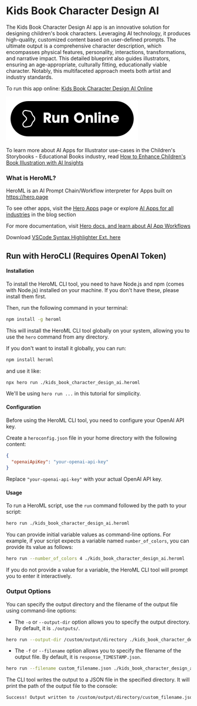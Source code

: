 # Kids Book Character Design AI

The Kids Book Character Design AI app is an innovative solution for designing children's book characters. Leveraging AI technology, it produces high-quality, customized content based on user-defined prompts. The ultimate output is a comprehensive character description, which encompasses physical features, personality, interactions, transformations, and narrative impact. This detailed blueprint also guides illustrators, ensuring an age-appropriate, culturally fitting, educationally viable character. Notably, this multifaceted approach meets both artist and industry standards.

To run this app online: [Kids Book Character Design AI Online](https://hero.page/app/kids-book-character-design-ai-ai-driven-multifaceted-children's-character-design/sfRW8RhgsSeqVheMFk4Q)

[![Run Kids Book Character Design AI Online](/assets/run.svg)](https://hero.page/app/kids-book-character-design-ai-ai-driven-multifaceted-children's-character-design/sfRW8RhgsSeqVheMFk4Q)

To learn more about AI Apps for Illustrator use-cases in the Children's Storybooks - Educational Books industry, read [How to Enhance Children's Book Illustration with AI Insights](https://hero.page/blog/ai/children's-storybooks-educational-books/how-to-enhance-children's-book-illustration-with-ai-insights/170796)

### What is HeroML?
HeroML is an AI Prompt Chain/Workflow interpreter for Apps built on https://hero.page 

To see other apps, visit the [Hero Apps](https://hero.page/apps) page or explore [AI Apps for all industries](https://hero.page/blog) in the blog section

For more documentation, visit [Hero docs, and learn about AI App Workflows](https://hero.page/tutorials/introduction-to-heroml)

Download [VSCode Syntax Highlighter Ext. here](https://marketplace.visualstudio.com/items?itemName=hero-page.heroml)

## Run with HeroCLI (Requires OpenAI Token)

#### Installation

To install the HeroML CLI tool, you need to have Node.js and npm (comes with Node.js) installed on your machine. If you don't have these, please install them first. 

Then, run the following command in your terminal:

```bash
npm install -g heroml
```

This will install the HeroML CLI tool globally on your system, allowing you to use the `hero` command from any directory.

If you don't want to install it globally, you can run:

```bash
npm install heroml
```

and use it like:

```bash
npx hero run ./kids_book_character_design_ai.heroml
```

We'll be using `hero run ...` in this tutorial for simplicity.

#### Configuration

Before using the HeroML CLI tool, you need to configure your OpenAI API key. 

Create a `heroconfig.json` file in your home directory with the following content:

```json
{
  "openaiApiKey": "your-openai-api-key"
}
```

Replace `"your-openai-api-key"` with your actual OpenAI API key.

#### Usage

To run a HeroML script, use the `run` command followed by the path to your script:

```bash
hero run ./kids_book_character_design_ai.heroml
```

You can provide initial variable values as command-line options. For example, if your script expects a variable named `number_of_colors`, you can provide its value as follows:

```bash
hero run --number_of_colors 4 ./kids_book_character_design_ai.heroml
```

If you do not provide a value for a variable, the HeroML CLI tool will prompt you to enter it interactively.

### Output Options

You can specify the output directory and the filename of the output file using command-line options:

- The `-o` or `--output-dir` option allows you to specify the output directory. By default, it is `./outputs/`.

```bash
hero run --output-dir /custom/output/directory ./kids_book_character_design_ai.heroml
```

- The `-f` or `--filename` option allows you to specify the filename of the output file. By default, it is `response_TIMESTAMP.json`.

```bash
hero run --filename custom_filename.json ./kids_book_character_design_ai.heroml
```

The CLI tool writes the output to a JSON file in the specified directory. It will print the path of the output file to the console:

```bash
Success! Output written to /custom/output/directory/custom_filename.json
```


